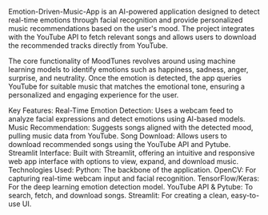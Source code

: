 Emotion-Driven-Music-App is an AI-powered application designed to detect real-time emotions through facial recognition and provide personalized music recommendations based on the user's mood. The project integrates with the YouTube API to fetch relevant songs and allows users to download the recommended tracks directly from YouTube.

The core functionality of MoodTunes revolves around using machine learning models to identify emotions such as happiness, sadness, anger, surprise, and neutrality. Once the emotion is detected, the app queries YouTube for suitable music that matches the emotional tone, ensuring a personalized and engaging experience for the user.

Key Features:
Real-Time Emotion Detection: Uses a webcam feed to analyze facial expressions and detect emotions using AI-based models.
Music Recommendation: Suggests songs aligned with the detected mood, pulling music data from YouTube.
Song Download: Allows users to download recommended songs using the YouTube API and Pytube.
Streamlit Interface: Built with Streamlit, offering an intuitive and responsive web app interface with options to view, expand, and download music.
Technologies Used:
Python: The backbone of the application.
OpenCV: For capturing real-time webcam input and facial recognition.
TensorFlow/Keras: For the deep learning emotion detection model.
YouTube API & Pytube: To search, fetch, and download songs.
Streamlit: For creating a clean, easy-to-use UI.
